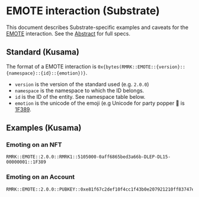 # EMOTE interaction (Substrate)

This document describes Substrate-specific examples and caveats for the [EMOTE](../../abstract/interactions/emote.md) interaction.  See the [Abstract](../../abstract/interactions/emote.md) for full specs.

## Standard (Kusama)

The format of a EMOTE interaction is
`0x{bytes(RMRK::EMOTE::{version}::{namespace}::{id}::{emotion})}`.

- `version` is the version of the standard used (e.g. `2.0.0`)
- `namespace` is the namespace to which the ID belongs.
- `id` is the ID of the entity. See namespace table below.
- `emotion` is the unicode of the emoji (e.g Unicode for party popper 🎉 is
  [1F389](https://emojipedia.org/emoji/🎉/).

## Examples (Kusama)

### Emoting on an NFT

```
RMRK::EMOTE::2.0.0::RMRK1::5105000-0aff6865bed3a66b-DLEP-DL15-00000001::1F389
```

### Emoting on an Account

```
RMRK::EMOTE::2.0.0::PUBKEY::0xe81f67c2def10f4cc1f43b0e207921210ff83747eb354ad653bbd2c0f0466f10::1F389
```
